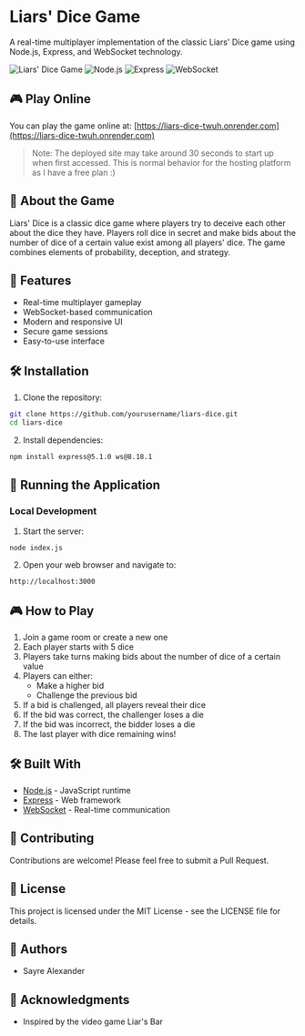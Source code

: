# Liars' Dice Game

A real-time multiplayer implementation of the classic Liars' Dice game using Node.js, Express, and WebSocket technology.

![Liars' Dice Game](https://img.shields.io/badge/status-active-success.svg)
![Node.js](https://img.shields.io/badge/Node.js-v23.11.0-green)
![Express](https://img.shields.io/badge/Express-v5.1.0-blue)
![WebSocket](https://img.shields.io/badge/WebSocket-v8.18.1-orange)

## 🎮 Play Online
You can play the game online at: [https://liars-dice-twuh.onrender.com](https://liars-dice-twuh.onrender.com)

> Note: The deployed site may take around 30 seconds to start up when first accessed. This is normal behavior for the hosting platform as I have a free plan :)

## 🎲 About the Game

Liars' Dice is a classic dice game where players try to deceive each other about the dice they have. Players roll dice in secret and make bids about the number of dice of a certain value exist among all players' dice. The game combines elements of probability, deception, and strategy.

## 🚀 Features

- Real-time multiplayer gameplay
- WebSocket-based communication
- Modern and responsive UI
- Secure game sessions
- Easy-to-use interface

## 🛠️ Installation

1. Clone the repository:
```bash
git clone https://github.com/yourusername/liars-dice.git
cd liars-dice
```

2. Install dependencies:
```bash
npm install express@5.1.0 ws@8.18.1
```

## 🚀 Running the Application

### Local Development
1. Start the server:
```bash
node index.js
```

2. Open your web browser and navigate to:
```
http://localhost:3000
```

## 🎮 How to Play

1. Join a game room or create a new one
2. Each player starts with 5 dice
3. Players take turns making bids about the number of dice of a certain value
4. Players can either:
   - Make a higher bid
   - Challenge the previous bid
5. If a bid is challenged, all players reveal their dice
6. If the bid was correct, the challenger loses a die
7. If the bid was incorrect, the bidder loses a die
8. The last player with dice remaining wins!

## 🛠️ Built With

- [Node.js](https://nodejs.org/) - JavaScript runtime
- [Express](https://expressjs.com/) - Web framework
- [WebSocket](https://developer.mozilla.org/en-US/docs/Web/API/WebSockets_API) - Real-time communication

## 🤝 Contributing

Contributions are welcome! Please feel free to submit a Pull Request.

## 📝 License

This project is licensed under the MIT License - see the LICENSE file for details.

## 👥 Authors

- Sayre Alexander

## 🙏 Acknowledgments

- Inspired by the video game Liar's Bar